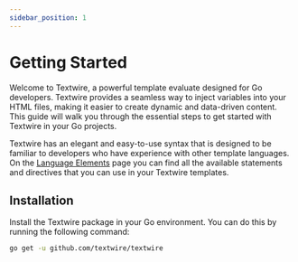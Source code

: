 ```yaml
---
sidebar_position: 1
---
```


# Getting Started

Welcome to Textwire, a powerful template evaluate designed for Go developers. Textwire provides a seamless way to inject variables into your HTML files, making it easier to create dynamic and data-driven content. This guide will walk you through the essential steps to get started with Textwire in your Go projects.

Textwire has an elegant and easy-to-use syntax that is designed to be familiar to developers who have experience with other template languages. On the [Language Elements](/1.x/language-elements/) page you can find all the available statements and directives that you can use in your Textwire templates.

## Installation

Install the Textwire package in your Go environment. You can do this by running the following command:

```bash
go get -u github.com/textwire/textwire
```